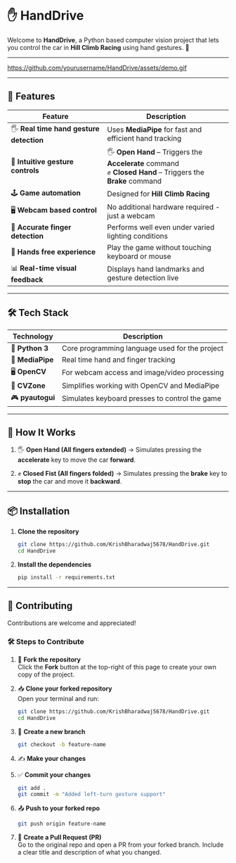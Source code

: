 # ✋ HandDrive

Welcome to **HandDrive**, a Python based computer vision project that lets you control the car in **Hill Climb Racing** using hand gestures. 🚀

---

https://github.com/yourusername/HandDrive/assets/demo.gif  

---

## 🧠 Features

| Feature                                  | Description                                                        |
| ---------------------------------------- | ------------------------------------------------------------------ |
| 🖐️ **Real time hand gesture detection** | Uses **MediaPipe** for fast and efficient hand tracking            |
| 🚗 **Intuitive gesture controls**        | 🖐️ **Open Hand** – Triggers the **Accelerate** command  <br/> ✊ **Closed Hand** – Triggers the **Brake** command |
| 🕹️ **Game automation**                   | Designed for **Hill Climb Racing**                                 |
| 🖥️ **Webcam based control**              | No additional hardware required - just a webcam                    |
| 🎯 **Accurate finger detection**         | Performs well even under varied lighting conditions                |
| 🔄 **Hands free experience**             | Play the game without touching keyboard or mouse                   |
| 📊 **Real-time visual feedback**         | Displays hand landmarks and gesture detection live                 |

---

## 🛠️ Tech Stack

| Technology                                              | Description                                    |
| ------------------------------------------------------- | ---------------------------------------------- |
| 🐍 **Python 3**                                         | Core programming language used for the project |
| 🤖 **MediaPipe**                                        | Real time hand and finger tracking             |
| 🖥️ **OpenCV**                                           | For webcam access and image/video processing   |
| 🧰 **CVZone**                                           | Simplifies working with OpenCV and MediaPipe   |
| 🎮 **pyautogui**                                        | Simulates keyboard presses to control the game |

---

## 🚀 How It Works

1. 🖐️ **Open Hand (All fingers extended)**
   → Simulates pressing the **accelerate** key to move the car **forward**.

2. ✊ **Closed Fist (All fingers folded)**
   → Simulates pressing the **brake** key to **stop** the car and move it **backward**.

---

## 📦 Installation

1. **Clone the repository**  
   ```bash
   git clone https://github.com/KrishBharadwaj5678/HandDrive.git
   cd HandDrive
   ```

2. **Install the dependencies**

   ```bash
   pip install -r requirements.txt
   ```

---

## 🤝 Contributing

Contributions are welcome and appreciated!

### 🛠️ Steps to Contribute

1. 🍴 **Fork the repository**  
   Click the **Fork** button at the top-right of this page to create your own copy of the project.

2. 📥 **Clone your forked repository**  
   Open your terminal and run:
   ```bash
   git clone https://github.com/KrishBharadwaj5678/HandDrive.git
   cd HandDrive
   ```

3. 🌱 **Create a new branch**
   
   ```bash
   git checkout -b feature-name
   ```

5. ✍️ **Make your changes**  

6. ✅ **Commit your changes**
   
   ```bash
   git add .
   git commit -m "Added left-turn gesture support"
   ```

8. 📤 **Push to your forked repo**
   
   ```bash
   git push origin feature-name
   ```

10. 📩 **Create a Pull Request (PR)**  
   Go to the original repo and open a PR from your forked branch. Include a clear title and description of what you changed.
